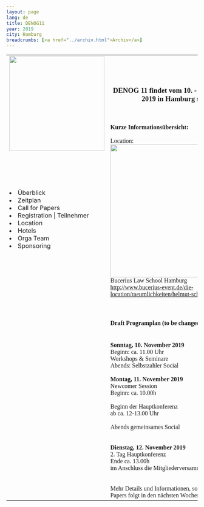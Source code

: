 ```yaml
---
layout: page
lang: de
title: DENOG11
year: 2019
city: Hamburg
breadcrumbs: [<a href="../archiv.html">Archiv</a>]
---
```


<table>
    <tr>
        <td valign='top' style='width:15%;'>
               <img src='https://www.denog.de/images/denog-logo-konferenz-11_v001_whitebg.png' style='width:250px;'>
            <br>
               <br>
               <br>
               <br>
               <br>
               <br>
                <li>Überblick</li>
                <li>Zeitplan</li>
                <li>Call for Papers</li>
                <li>Registration | Teilnehmer</li>
                <li>Location</li>
                <li>Hotels</li>
                <li>Orga Team</li>
                <li>Sponsoring</li>
        </td>
        <td valign='top' style='width:70%; font-family:verdana; font-size:12pt;'>
            <br>
            <br>
            <br>
            <center><h3><b>DENOG 11 findet vom 10. - 12. November 2019 in Hamburg statt.</b></h3></center>
            <br>
            <br>
            <b>Kurze Informationsübersicht:</b><br>
            <br>
            Location:<br>
             <img src='http://www.bucerius-event.de/fileadmin/_processed_/csm_aussen_auditorium_f39f1fa2e4.jpg' style='width:350px;'><br>
            Bucerius Law School Hamburg <br>
            <a href='http://www.bucerius-event.de/die-location/raeumlichkeiten/helmut-schmidt-auditorium/' target='_new'>http://www.bucerius-event.de/die-location/raeumlichkeiten/helmut-schmidt-auditorium/</a>
            <br>
            <br>
            <br>
            <h4><b>Draft Programplan (to be changed)</b></h4>
<br>
<b>Sonntag, 10. November 2019</b><br>
Beginn: 	ca. 11.00 Uhr<br>
Workshops & Seminare<br>
Abends:	Selbstzahler Social<br>
<br>
<b>Montag, 11. November 2019</b><br>
Newcomer Session<br>
Beginn: 	ca. 10.00h<br>
<br>
Beginn der Hauptkonferenz<br>
ab ca. 12-13.00 Uhr<br>
<br>
Abends gemeinsames Social<br>
<br>
<br>
<b>Dienstag, 12. November 2019</b><br>
2. Tag Hauptkonferenz<br>
Ende ca. 13.00h<br>
im Anschluss die Mitgliederversammlung<br>
<br>
<br>
Mehr Details und Informationen, sowie den Call for Papers folgt in den nächsten Wochen.
        </td>
        <td  valign='top' style='width:15%;' >
            <b>Sponsoren</b><br>
               <br>
               <br>
               <br>
               <br>
               <br>
        </td>
    </tr>
    
</table>

